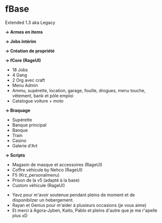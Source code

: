 # fBase

Extended 1.3 aka Legacy

**-> Armes en items**

**-> Jobs intérim**

**-> Création de propriété**

**-> fCore (RageUI)**
- 18 Jobs
- 4 Gang
- 2 Org avec craft
- Menu Admin
- Ammu, supérette, location, garage, fouille, drogues, menu touche, vêtement, bank et pôle emploi
- Catalogue voiture + moto

**-> Braquage**
- Supérette
- Banque principal
- Banque
- Train
- Casino
- Galerie d'Art

**-> Scripts**
- Magasin de masque et accessoires (RageUI)
- Coffre véhicule by Nehco (RageUI)
- F5 (Krz_personalmenu)
- Prison de la v5 (adapté à la base)
- Custom véhicule (RageUI)
[^1]:
[^1]:Merci à Enos qui ma ouvert les portes pour le dev.
- Yavz pour m'avoir soutenue pendant pleins de moment et de disponibilzer un hebergement.
- Rayan et Genius pour m'aider à plusieurs occasions (je vous aime)
- Et merci à Agora-Jyben, Kaito, Pablo et pleins d'autre que je me r'apelle plus xD
